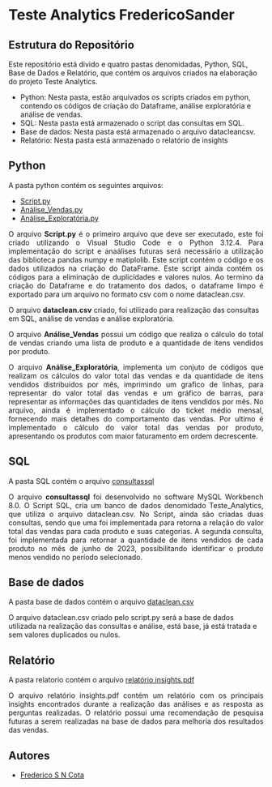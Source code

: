 # Teste Analytics FredericoSander

## Estrutura do Repositório

Este repositório está divido e quatro pastas denomidadas, Python, SQL, Base de Dados e Relatório, que contém os arquivos criados na elaboração do projeto Teste Analytics.

- Python: Nesta pasta, estão arquivados os scripts criados em python, contendo os códigos de criação do Dataframe, análise exploratória e análise de vendas.
- SQL: Nesta pasta está armazenado o script das consultas em SQL.
- Base de dados: Nesta pasta está armazenado o arquivo datacleancsv.
- Relatório: Nesta pasta está armazenado o relatório de insights

## Python
A pasta python contém os seguintes arquivos:

- [Script.py](https://github.com/FredericoSander/Teste_Analytics_FredericoSander/blob/main/Python/Script.py)
- [Análise_Vendas.py](https://github.com/FredericoSander/Teste_Analytics_FredericoSander/blob/main/Python/An%C3%A1lise_Vendas.py)
- [Análise_Exploratória.py](https://github.com/FredericoSander/Teste_Analytics_FredericoSander/blob/main/Python/An%C3%A1lise_Explorat%C3%B3ria.py)

<p align="justify">O arquivo <B>Script.py</B> é o primeiro arquivo que deve ser executado, este foi criado utilizando o Visual Studio Code e o Python 3.12.4.
Para implementação do script e anaálises futuras será necessário a utilização das biblioteca pandas numpy e matiplolib. Este script contém o código e os dados utilizados na criação do DataFrame. Este script ainda contém os códigos para a eliminação de duplicidades e valores nulos. Ao termino da criação do Dataframe e do tratamento dos dados, o dataframe limpo é exportado para um arquivo no formato csv com o nome dataclean.csv.</P>

O arquivo <B>dataclean.csv</B> criado, foi utilizado para realização das consultas em SQL, análise de vendas e análise exploratória.

<p align="justify">O arquivo <B>Análise_Vendas</B> possui um código que realiza o cálculo do total de vendas criando uma lista de produto e a quantidade de itens vendidos por produto.</P>  

<p align="justify">O arquivo <B>Análise_Exploratória</B>, implementa um conjuto de códigos que realizam os cálculos do valor total das vendas e da quantidade de itens vendidos distribuidos por mês, imprimindo um grafico de linhas, para representar do valor total das vendas e um gráfico de barras, para representar as informações das quantidades de itens vendidos por mês. No arquivo, ainda é implementado o cálculo do ticket médio mensal, fornecendo mais detalhes do comportamento das vendas. Por ultimo é implementado o cálculo do valor total das vendas por produto, apresentando os produtos com maior faturamento em ordem decrescente.</P>

## SQL
A pasta SQL contém o arquivo [consultassql](https://github.com/FredericoSander/Teste_Analytics_FredericoSander/blob/main/SQL/consultassql.sql)

<p align="justify">O arquivo <B>consultassql</B> foi desenvolvido no software MySQL Workbench 8.0. O Script SQL, cria um banco de dados denomidado Teste_Analytics, que utiliza o arquivo dataclean.csv. No Script, ainda são criadas duas consultas, sendo que uma foi implementada para retorna a relação do valor total das vendas para cada produto e suas categorias. A segunda consulta, foi implementada para retornar a quantidade de itens vendidos de cada produto no mês de junho de 2023, possibilitando identificar o produto menos vendido no período selecionado.</P>

## Base de dados
A pasta base de dados contém o arquivo [dataclean.csv](https://github.com/FredericoSander/Teste_Analytics_FredericoSander/blob/main/Base%20de%20dados/dataclean.csv)

O arquivo dataclean.csv criado pelo script.py será a base de dados utilizada na realização das consultas e análise, está base, já está tratada e sem valores duplicados ou nulos.

## Relatório
A pasta relatorio contém o arquivo [relatório insights.pdf](https://github.com/FredericoSander/Teste_Analytics_FredericoSander/blob/main/Relatorio/relat%C3%B3rio%20insights.pdf)

<p align="justify">O arquivo relatório insights.pdf contém um relatório com os principais insights encontrados durante a realização das análises e as resposta as perguntas realizadas. O relatório possui uma recomendação de pesquisa futuras a serem realizadas na base de dados para melhoria dos resultados das vendas.</p>

## Autores
- [Frederico S N Cota](https://github.com/FredericoSander)